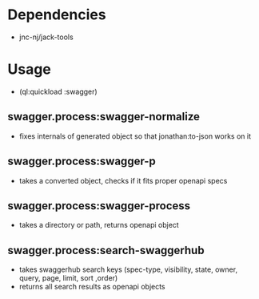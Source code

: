 # Dependencies
* jnc-nj/jack-tools

# Usage
* (ql:quickload :swagger)

## swagger.process:swagger-normalize
* fixes internals of generated object so that jonathan:to-json works on it

## swagger.process:swagger-p
* takes a converted object, checks if it fits proper openapi specs

## swagger.process:swagger-process
* takes a directory or path, returns openapi object

## swagger.process:search-swaggerhub
* takes swaggerhub search keys (spec-type, visibility, state, owner, query, page, limit, sort ,order)
* returns all search results as openapi objects
